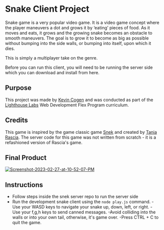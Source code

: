 # Snake Client Project

Snake game is a very popular video game. It is a video game concept where the player maneuvers a dot and grows it by ‘eating’ pieces of food. As it moves and eats, it grows and the growing snake becomes an obstacle to smooth maneuvers. The goal is to grow it to become as big as possible without bumping into the side walls, or bumping into itself, upon which it dies.

This is simply a multiplayer take on the genre.

Before you can run this client, you will need to be running the server side which you can download and install from here. 

## Purpose
This project was made by [Kevin Cogen](https://github.com/kevincogen) and was conducted as part of the [Lighthouse Labs](https://github.com/lighthouse-labs) Web Development Flex Program curriculum.

## Credits
This game is inspired by the game classic game [Snek](https://www.taniarascia.com/snake-game-in-javascript/) and created by [Tania Rascia](https://github.com/taniarascia). The server code for this game was not written from scratch - it is a refashioned version of Rascia's game.

## Final Product

<a href="https://ibb.co/ZSCsZF6"><img src="https://i.ibb.co/9hjXM19/Screenshot-2023-02-27-at-10-52-07-PM.png" alt="Screenshot-2023-02-27-at-10-52-07-PM" border="0" /></a>

## Instructions

- Follow steps inside the snek server repo to run the server side
- Run the development snake client using the `node play.js` command.
-Use your WASD keys to navigate your snake up, down, left, or right.
-Use your f,g,h keys to send canned messages.
-Avoid colliding into the walls or into your own tail, otherwise, it's game over.
-Press CTRL + C to quit the game.